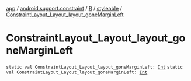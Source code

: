 [app](../../../index.md) / [android.support.constraint](../../index.md) / [R](../index.md) / [styleable](index.md) / [ConstraintLayout_Layout_layout_goneMarginLeft](.)

# ConstraintLayout_Layout_layout_goneMarginLeft

`static val ConstraintLayout_Layout_layout_goneMarginLeft: `[`Int`](https://kotlinlang.org/api/latest/jvm/stdlib/kotlin/-int/index.html)
`static val ConstraintLayout_Layout_layout_goneMarginLeft: `[`Int`](https://kotlinlang.org/api/latest/jvm/stdlib/kotlin/-int/index.html)